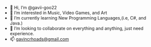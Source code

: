 - 👋 Hi, I’m @gavii-goo22
- 👀 I’m interested in Music, Video Games, and Art
- 🌱 I’m currently learning New Programming Languages,(i.e, C#, and Java.)
- 💞️ I’m looking to collaborate on everything and anything, just need experience.
- 📫 gavincrhoads@gmail.com

<!---
gavii-goo22/gavii-goo22 is a ✨ special ✨ repository because its `README.md` (this file) appears on your GitHub profile.
You can click the Preview link to take a look at your changes.
--->
